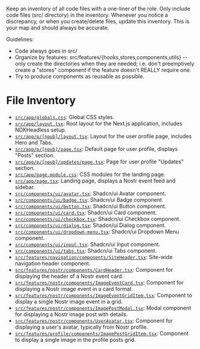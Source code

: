 Keep an inventory of all code files with a one-liner of the role. Only include code files (src/ directory) in the inventory. Whenever you notice a discrepancy, or when you create/delete files, update this inventory. This is your map and should always be accurate.

Guidelines:

- Code always goes in src/
- Organize by features: src/features/{hooks,stores,components,utils} -- only create the directories when they are needed; i.e. don't preemptively create a "stores" component if the feature doesn't REALLY require one.
- Try to produce components as reusable as possible.

# File Inventory
- [`src/app/globals.css`](src/app/globals.css:0): Global CSS styles.
- [`src/app/layout.tsx`](src/app/layout.tsx:0): Root layout for the Next.js application, includes NDKHeadless setup.
- [`src/app/p/[npub]/layout.tsx`](src/app/p/[npub]/layout.tsx:0): Layout for the user profile page, includes Hero and Tabs.
- [`src/app/p/[npub]/page.tsx`](src/app/p/[npub]/page.tsx:0): Default page for user profile, displays "Posts" section.
- [`src/app/p/[npub]/updates/page.tsx`](src/app/p/[npub]/updates/page.tsx:0): Page for user profile "Updates" section.
- [`src/app/page.module.css`](src/app/page.module.css:0): CSS modules for the landing page.
- [`src/app/page.tsx`](src/app/page.tsx:0): Landing page, displays a Nostr event feed and sidebar.
- [`src/components/ui/avatar.tsx`](src/components/ui/avatar.tsx:0): Shadcn/ui Avatar component.
- [`src/components/ui/badge.tsx`](src/components/ui/badge.tsx:0): Shadcn/ui Badge component.
- [`src/components/ui/button.tsx`](src/components/ui/button.tsx:0): Shadcn/ui Button component.
- [`src/components/ui/card.tsx`](src/components/ui/card.tsx:0): Shadcn/ui Card component.
- [`src/components/ui/checkbox.tsx`](src/components/ui/checkbox.tsx:0): Shadcn/ui Checkbox component.
- [`src/components/ui/dialog.tsx`](src/components/ui/dialog.tsx:0): Shadcn/ui Dialog component.
- [`src/components/ui/dropdown-menu.tsx`](src/components/ui/dropdown-menu.tsx:0): Shadcn/ui Dropdown Menu component.
- [`src/components/ui/input.tsx`](src/components/ui/input.tsx:0): Shadcn/ui Input component.
- [`src/components/ui/tabs.tsx`](src/components/ui/tabs.tsx:0): Shadcn/ui Tabs component.
- [`src/features/navigation/components/SiteHeader.tsx`](src/features/navigation/components/SiteHeader.tsx:0): Site-wide navigation header component.
- [`src/features/nostr/components/CardHeader.tsx`](src/features/nostr/components/CardHeader.tsx:0): Component for displaying the header of a Nostr event card.
- [`src/features/nostr/components/ImageEventCard.tsx`](src/features/nostr/components/ImageEventCard.tsx:0): Component for displaying a Nostr image event in a card format.
- [`src/features/nostr/components/ImageEventGridItem.tsx`](src/features/nostr/components/ImageEventGridItem.tsx:0): Component to display a single Nostr image event in a grid.
- [`src/features/nostr/components/ImagePostModal.tsx`](src/features/nostr/components/ImagePostModal.tsx:0): Modal component for displaying a Nostr image post with details.
- [`src/features/nostr/components/UserAvatar.tsx`](src/features/nostr/components/UserAvatar.tsx:0): Component for displaying a user's avatar, typically from Nostr profile.
- [`src/features/profile/components/ImagePostGridItem.tsx`](src/features/profile/components/ImagePostGridItem.tsx:0): Component to display a single image in the profile posts grid.
